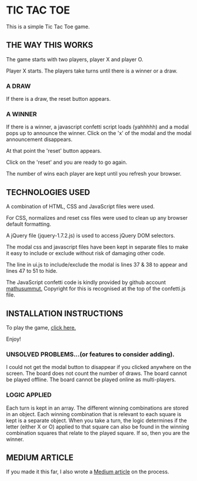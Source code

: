 
# TIC TAC TOE

This is a simple Tic Tac Toe game.

## THE WAY THIS WORKS
The game starts with two players, player X and player O.

Player X starts. The players take turns until there is a winner or a draw.

### A DRAW
If there is a draw, the reset button appears.

### A WINNER
If there is a winner, a javascript confetti script loads (yahhhhh) and a modal pops up to announce the winner. Click on the 'x' of the modal and the modal announcement disappears.

At that point the 'reset' button appears.

Click on the 'reset' and you are ready to go again.

 The number of wins each player are kept until you refresh your browser.

 ## TECHNOLOGIES USED
 A combination of HTML, CSS and JavaScript files were used.

 For CSS, normalizes and reset css files were used to clean up any browser default formatting.

 A jQuery file (jquery-1.7.2.js) is used to access jQuery DOM selectors.

 The modal css and javascript files have been kept in separate files to make it easy to include or exclude without risk of damaging other code.

 The line in ui.js to include/exclude the modal is lines 37 & 38 to appear and lines 47 to 51 to hide.

 The JavaScript confetti code is kindly provided by github account [mathusummut.]( https://github.com/mathusummut/confetti.js)
Copyright for this is recognised at the top of the confetti.js file.

 ## INSTALLATION INSTRUCTIONS
 To play the game, [click here.](https://swcreative.github.io/project0/)

 Enjoy!

 ### UNSOLVED PROBLEMS...(or features to consider adding).
 I could not get the modal button to disappear if you clicked anywhere on the screen.
 The board does not count the number of draws.
 The board cannot be played offline.
 The board cannot be played online as multi-players.

 ### LOGIC APPLIED
 Each turn is kept in an array.
 The different winning combinations are stored in an object.
 Each winning combination that is relevant to each square is kept is a separate object.
 When you take a turn, the logic determines if the letter (either X or O) applied to that square can also be found in the winning combination squares that relate to the played square. If so, then you are the winner.

 ## MEDIUM ARTICLE
If you made it this far, I also wrote a [Medium article](https://medium.com/@scottw2508/what-two-days-at-a-coding-bootcamp-feels-like-a3371441d5eb) on the process.
